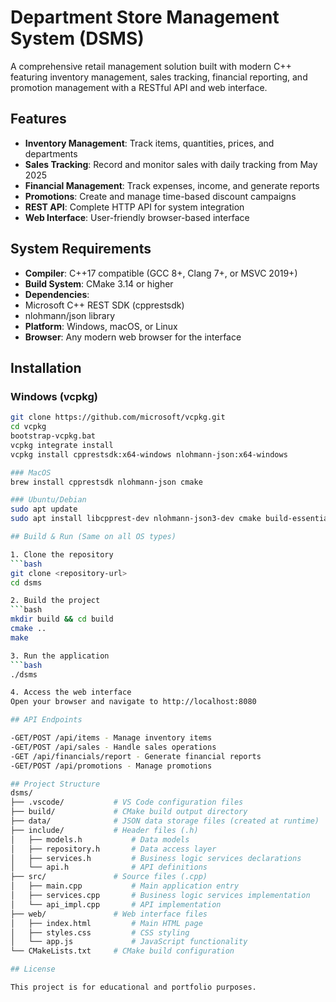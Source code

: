 # Department Store Management System (DSMS)

A comprehensive retail management solution built with modern C++ featuring inventory management, sales tracking, financial reporting, and promotion management with a RESTful API and web interface.

## Features

- **Inventory Management**: Track items, quantities, prices, and departments
- **Sales Tracking**: Record and monitor sales with daily tracking from May 2025
- **Financial Management**: Track expenses, income, and generate reports
- **Promotions**: Create and manage time-based discount campaigns
- **REST API**: Complete HTTP API for system integration
- **Web Interface**: User-friendly browser-based interface

## System Requirements

- **Compiler**: C++17 compatible (GCC 8+, Clang 7+, or MSVC 2019+)
- **Build System**: CMake 3.14 or higher
- **Dependencies**: 
 - Microsoft C++ REST SDK (cpprestsdk)
 - nlohmann/json library
- **Platform**: Windows, macOS, or Linux
- **Browser**: Any modern web browser for the interface

## Installation

### Windows (vcpkg)
```bash
git clone https://github.com/microsoft/vcpkg.git
cd vcpkg
bootstrap-vcpkg.bat
vcpkg integrate install
vcpkg install cpprestsdk:x64-windows nlohmann-json:x64-windows

### MacOS
brew install cpprestsdk nlohmann-json cmake

### Ubuntu/Debian
sudo apt update
sudo apt install libcpprest-dev nlohmann-json3-dev cmake build-essential

## Build & Run (Same on all OS types)

1. Clone the repository
```bash
git clone <repository-url>
cd dsms

2. Build the project
```bash
mkdir build && cd build
cmake ..
make

3. Run the application
```bash
./dsms

4. Access the web interface
Open your browser and navigate to http://localhost:8080

## API Endpoints

-GET/POST /api/items - Manage inventory items
-GET/POST /api/sales - Handle sales operations
-GET /api/financials/report - Generate financial reports
-GET/POST /api/promotions - Manage promotions

## Project Structure
dsms/
├── .vscode/           # VS Code configuration files
├── build/             # CMake build output directory
├── data/              # JSON data storage files (created at runtime)
├── include/           # Header files (.h)
│   ├── models.h           # Data models
│   ├── repository.h       # Data access layer
│   ├── services.h         # Business logic services declarations
│   └── api.h              # API definitions
├── src/               # Source files (.cpp)
│   ├── main.cpp           # Main application entry
│   ├── services.cpp       # Business logic services implementation
│   └── api_impl.cpp       # API implementation
├── web/               # Web interface files
│   ├── index.html         # Main HTML page
│   ├── styles.css         # CSS styling
│   └── app.js             # JavaScript functionality
└── CMakeLists.txt     # CMake build configuration

## License

This project is for educational and portfolio purposes.